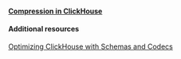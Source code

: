 #### [Compression in ClickHouse](https://clickhouse.com/docs/en/data-compression/compression-in-clickhouse)



#### Additional resources
[Optimizing ClickHouse with Schemas and Codecs](https://clickhouse.com/blog/optimize-clickhouse-codecs-compression-schema)
